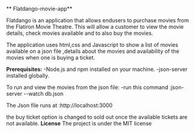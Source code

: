 ** Flatdango-movie-app**

Flatdango is an application that allows endusers to purchase movies from the Flatiron Movie Theatre. This will allow a customer to view the movie details, check movies available and to also buy the movies.

The application uses html,css and Javascript to show a list of movies available on a json file ,details about the movies and availability of the movies when one is buying a ticket.

**Prerequisites:**
-Node.js and npm installed on your machine.
-json-server installed globally.

To run and view the movies from the json file:
-run this command :json-server --watch db.json

The Json file runs at :http://localhost:3000

the buy ticket option is changed to sold out once the available tickets are not available.
**License**
The project is under the MIT license

